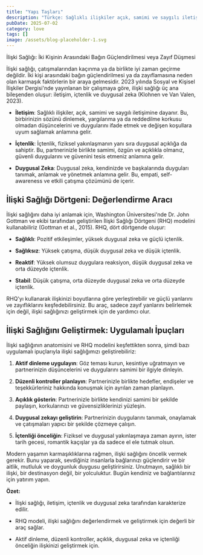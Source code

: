 ```yaml
---
title: "Yapı Taşları"
description: "Türkçe: Sağlıklı ilişkiler açık, samimi ve saygılı iletişime dayanır. Bu, birbirimize aktif olara..."
pubDate: 2025-07-02
category: love
tags: []
image: /assets/blog-placeholder-1.svg
---
```


İlişki Sağlığı: İki Kişinin Arasındaki Bağın Güçlendirilmesi veya Zayıf Düşmesi

İlişki sağlığı, çatışmalarından kaçınma ya da birlikte iyi zaman geçirme değildir. İki kişi arasındaki bağın güçlendirilmesi ya da zayıflamasına neden olan karmaşık faktörlerin bir araya gelmesidir. 2023 yılında Sosyal ve Kişisel İlişkiler Dergisi'nde yayınlanan bir çalışmaya göre, ilişki sağlığı üç ana bileşenden oluşur: iletişim, içtenlik ve duygusal zeka (Klohnen ve Van Valen, 2023).

* **İletişim**: Sağlıklı ilişkiler, açık, samimi ve saygılı iletişimine dayanır. Bu, birbirinizin sözünü dinlemek, yargılanma ya da reddedilme korkusu olmadan düşüncelerini ve duygularını ifade etmek ve değişen koşullara uyum sağlamak anlamına gelir.

* **İçtenlik**: İçtenlik, fiziksel yakınlaşmanın yanı sıra duygusal açıklığa da sahiptir. Bu, partnerinizle birlikte samimi, özgün ve açıklıkla olmanız, güvenli duygularını ve güvenini tesis etmeniz anlamına gelir.

* **Duygusal Zeka**: Duygusal zeka, kendinizde ve başkalarında duyguları tanımak, anlamak ve yönetmek anlamına gelir. Bu, empati, self-awareness ve etkili çatışma çözümünü de içerir.

## İlişki Sağlığı Dörtgeni: Değerlendirme Aracı

İlişki sağlığını daha iyi anlamak için, Washington Üniversitesi'nde Dr. John Gottman ve ekibi tarafından geliştirilen İlişki Sağlığı Dörtgeni (RHQ) modelini kullanabiliriz (Gottman et al., 2015). RHQ, dört dörtgende oluşur:

* **Sağlıklı**: Pozitif etkileşimler, yüksek duygusal zeka ve güçlü içtenlik.

* **Sağlıksız**: Yüksek çatışma, düşük duygusal zeka ve düşük içtenlik.

* **Reaktif**: Yüksek olumsuz duygulara reaksiyon, düşük duygusal zeka ve orta düzeyde içtenlik.

* **Stabil**: Düşük çatışma, orta düzeyde duygusal zeka ve orta düzeyde içtenlik.

RHQ'yı kullanarak ilişkinizi boyutlarına göre yerleştirebilir ve güçlü yanlarını ve zayıflıklarını keşfedebilirsiniz. Bu araç, sadece zayıf yanlarını belirlemek için değil, ilişki sağlığınızı geliştirmek için de yardımcı olur.

## İlişki Sağlığını Geliştirmek: Uygulamalı İpuçları

İlişki sağlığının anatomisini ve RHQ modelini keşfettikten sonra, şimdi bazı uygulamalı ipuçlarıyla ilişki sağlığımızı geliştirebiliriz:

1. **Aktif dinleme uygulayın**: Göz teması kurun, kesintiye uğratmayın ve partnerinizin düşüncelerini ve duygularını samimi bir ilgiyle dinleyin.

2. **Düzenli kontroller planlayın**: Partnerinizle birlikte hedefler, endişeler ve teşekkürleriniz hakkında konuşmak için ayrılan zaman planlayın.

3. **Açıklık gösterin**: Partnerinizle birlikte kendinizi samimi bir şekilde paylaşın, korkularınızı ve güvensizliklerinizi yüzleşin.

4. **Duygusal zekayı geliştirin**: Partnerinizin duygularını tanımak, onaylamak ve çatışmaları yapıcı bir şekilde çözmeye çalışın.

5. **İçtenliği önceliğin**: Fiziksel ve duygusal yakınlaşmaya zaman ayırın, ister tarih gecesi, romantik kaçışlar ya da sadece el ele tutmak olsun.

Modern yaşamın karmaşıklıklarına rağmen, ilişki sağlığını öncelik vermek gerekir. Bunu yaparak, sevdiğiniz insanlarla bağlarınızı güçlendirir ve bir aitlik, mutluluk ve doygunluk duygusu geliştirirsiniz. Unutmayın, sağlıklı bir ilişki, bir destinasyon değil, bir yolculuktur. Bugün kendiniz ve bağlantılarınız için yatırım yapın.

**Özet:**

* İlişki sağlığı, iletişim, içtenlik ve duygusal zeka tarafından karakterize edilir.

* RHQ modeli, ilişki sağlığını değerlendirmek ve geliştirmek için değerli bir araç sağlar.

* Aktif dinleme, düzenli kontroller, açıklık, duygusal zeka ve içtenliği önceliğin ilişkinizi geliştirmek için.